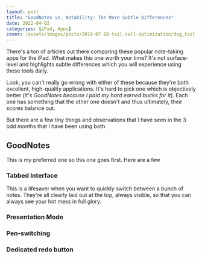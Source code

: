 ```yaml
---
layout: post
title: "GoodNotes vs. Notability: The More Subtle Differences"
date: 2022-04-02
categories: [iPad, Apps]
cover: /assets/images/posts/2019-07-10-tail-call-optimization/dog_tail.jpg
---
```


There's a ton of articles out there comparing these popular note-taking apps for the iPad. What makes this one worth your time? It's not surface-level and highlights subtle differences which you will experience using these tools daily.

Look, you can't really go wrong with either of these because they're both excellent, high-quality applications. It's hard to pick one which is objectively better (_It's GoodNotes because I paid my hard earned bucks for it_). Each one has something that the other one doesn't and thus ultimately, their scores balance out.

But there are a few tiny things and observations that I have seen in the 3 odd months that I have been using both

## GoodNotes

This is my preferred one so this one goes first. Here are a few 

### Tabbed Interface
This is a lifesaver when you want to quickly switch between a bunch of notes. They're all clearly laid out at the top, always visible, so that you can always see your hot mess in full glory.

### Presentation Mode

### Pen-switching

### Dedicated redo button

## 

### 